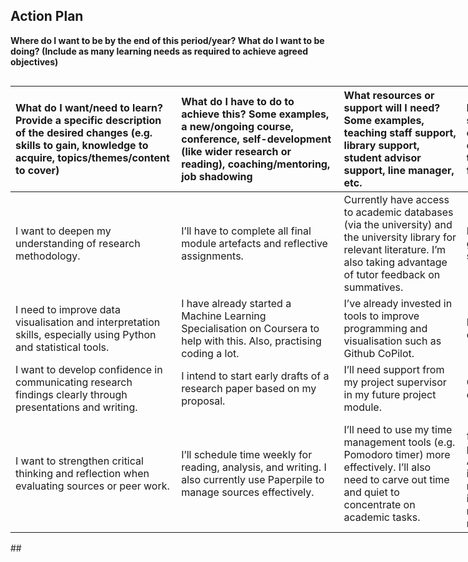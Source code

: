 ## **Action Plan**


**Where do I want to be by the end of this period/year? What do I want to be doing? (Include as many learning needs as required to achieve agreed objectives)**

<div style="overflow-x: auto; min-width: 120vw;">

| What do I want/need to learn? Provide a specific description of the desired changes (e.g. skills to gain, knowledge to acquire, topics/themes/content to cover) | What do I have to do to achieve this? Some examples, a new/ongoing course, conference, self-development (like wider research or reading), coaching/mentoring, job shadowing | What resources or support will I need? Some examples, teaching staff support, library support, student advisor support, line manager, etc. | How will I measure success? Some examples, appraisals, course assessments, team feedback, tutor feedback | Target dates for review and completion Note that these need to be realistic/achievable |
| :---- | :---- | :---- | :---- | :---- |
|  I want to deepen my understanding of research methodology.   | I’ll have to complete all final module artefacts and reflective assignments. | Currently have access to academic databases (via the university) and the university library for relevant literature. I’m also taking advantage of tutor feedback on summatives. | Positive feedback and grades on module submissions. | April 21, 2025: Submission of all module assignments and research artefacts |
|  I need to improve data visualisation and interpretation skills, especially using Python and statistical tools.   | I have already started a Machine Learning Specialisation on Coursera to help with this. Also, practising coding a lot. | I’ve already invested in tools to improve programming and visualisation such as Github CoPilot. | More positive feedback on my Github repository | May 30, 2025: Complete Machine Learning Specialisation on Coursera. |
|  I want to develop confidence in communicating research findings clearly through presentations and writing.   | I intend to start early drafts of a research paper based on my proposal. | I’ll need support from my project supervisor in my future project module. | Completion of a first draft of a publishable paper.   | June, 2025 – First draft of research paper ready |
|  I want to strengthen critical thinking and reflection when evaluating sources or peer work.   | I’ll schedule time weekly for reading, analysis, and writing. I also currently use Paperpile to manage sources effectively.  | I’ll need to use my time management tools (e.g. Pomodoro timer) more effectively. I’ll also need to carve out time and quiet to concentrate on academic tasks. | Confirmation of interest from one or more potential PhD supervisors. Also, I would have gained improved confidence and reduced stress when interpreting academic material or writing reflections.  | July 2025: Contact at least two potential PhD supervisors. Begin refining a paper for submission to a conference.  |



</div>
## 